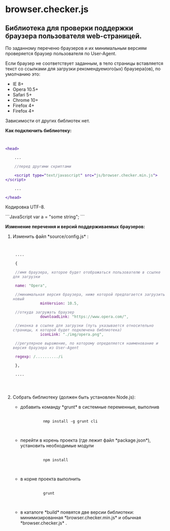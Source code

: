 browser.checker.js 
===================
Библиотека для проверки поддержки браузера пользователя web-страницей.
---------------------------------------------------------------------

<p>По заданному переченю браузеров и их минимальным версиям проверяется браузер пользователя по User-Agent.</p>
<p>Если браузер не соответствует заданным, в тело страницы вставляется текст со ссылками для загрузки рекомендуемого(ых) браузера(ов), по умолчанию это:</p> 
<ul>
<li>IE 8+</li>
<li>Opera 10.5+</li>
<li>Safari 5+</li>
<li>Chrome 10+</li>
<li>Firefox 4+</li>
<li>Firefox 4+</li>
</ul>

<p>Зависимости от других библиотек нет.</p>

**Как подключить библиотеку:**

<pre><code>
<br/><span style="color:#360093;">&lt;head&gt;</span>
<br/>&#160;&#160;&#160; ...
<br/>&#160;&#160;&#160; <span style="color:#7F7F96; font-style: italic;">//перед другими скриптами</span>
<br/>&#160;&#160;&#160; <span style="color:#360093;">&lt;script type="<span style="color: #5D9074;">text/javascript</span>" src="<span style="color: #5D9074;">js/browser.checker.min.js</span>"&gt;&lt;/script&gt;</span>
<br/>&#160;&#160;&#160; ...
<br/><span style="color:#360093;">&lt;/head&gt;</span>  
</pre></code>

<p>Кодировка UTF-8.</p>
```JavaScript
  var a = "some string";
```

**Изменение перечення и версий поддерживаемых браузеров:**

<ol>
  <li>Изменить файл *source/config.js* :
     <pre><code>
      <br/> ....
      <br/> {
      <br/> <span style="color:#7F7F96; font-style: italic;">//имя браузера, которое будет отображаться пользователю в ссылке для загрузки</span>
      <br/> <span style="color:#660E7A;">name:</span> <span style="color: #5D9074;">"Opera",</span>
      <br/> <span style="color:#7F7F96; font-style: italic;">//минимальная версия браузера, ниже которой предлагается загрузить новый</span>                      
            <span style="color:#660E7A;">minVersion:</span> <span style="color: #5D9074;">10.5,</span> 
      <br/> <span style="color:#7F7F96; font-style: italic;">//откуда загружать браузер</span>  
            <span style="color:#660E7A;">downloadLink:</span> <span style="color: #5D9074;">"https://www.opera.com/",</span> 
      <br/> <span style="color:#7F7F96; font-style: italic;">//иконка в ссылке для загрузки (путь указывается относительно страницы, к которой будет подключена библиотека)</span>       
            <span style="color:#660E7A;">iconLink:</span> <span style="color: #5D9074;">"./img/opera.png",</span> 
      <br/> <span style="color:#7F7F96; font-style: italic;">//регулярное выражение, по которому определяется наименование и версия браузера из User-Agent</span> 
      <br/> <span style="color:#660E7A;">regexp:</span> <span style="color: #5D9074;">/........../i</span>
      <br/> },
      <br/> ....
      <br/>
      </pre></code>
  </li>
  <li>Собрать библиотеку (должен быть установлен Node.js):</li>
  <ul>
    <li>добавить команду *grunt* в системные переменные, выполнив
       <pre>
          <code>
          nmp install -g grunt cli
          </code>
       </pre>
    </li>
    <li>перейти в корень проекта (где лежит файл *package.json*), установить необходимые модули
       <pre>
          <code>
          npm install
          </code>
       </pre>
    </li>
    <li>в корне проекта выполнить 
        <pre>
          <code>
          grunt
          </code>
        </pre>
    </li>
    <li>в каталоге *build* появятся две версии библиотеки: минимизированная *browser.checker.min.js* и обычная *browser.checker.js* .
  </ul>
</ol>





